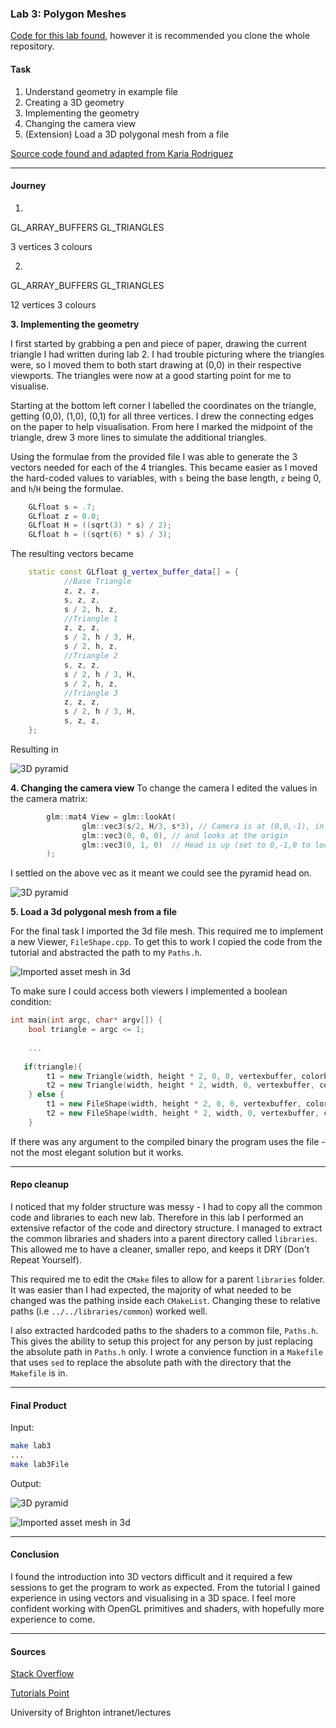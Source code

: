 ### Lab 3: Polygon Meshes

[Code for this lab found](https://github.com/petermcneil/CI312/tree/master/lab3/), however it is recommended you
clone the whole repository.

#### Task

1. Understand geometry in example file
2. Creating a 3D geometry
3. Implementing the geometry
4. Changing the camera view
5. (Extension) Load a 3D polygonal mesh from a file

[Source code found and adapted from Karia Rodriguez](https://github.com/karina-rodriguez/CI312-opengl)

---
#### Journey

1.
GL_ARRAY_BUFFERS
GL_TRIANGLES

3 vertices
3 colours

2. 
GL_ARRAY_BUFFERS
GL_TRIANGLES

12 vertices
3 colours


**3. Implementing the geometry**

I first started by grabbing a pen and piece of paper, drawing the current
triangle I had written during lab 2. I had trouble picturing where the triangles  
were, so I moved them to both start drawing at (0,0) in their respective viewports. 
The triangles were now at a good starting point for me to visualise.

Starting at the bottom left corner I labelled the coordinates on the triangle, getting
(0,0), (1,0), (0,1) for all three vertices. I drew the connecting edges on the paper to help 
visualisation. From here I marked the midpoint of the triangle, drew 3 more lines to 
simulate the additional triangles.

Using the formulae from the provided file I was able to generate the 3 vectors needed for 
each of the 4 triangles. This became easier as I moved the hard-coded values to variables, with 
`s` being the base length, `z` being 0, and `h`/`H` being the formulae.

```cpp
    GLfloat s = .7;
    GLfloat z = 0.0;
    GLfloat H = ((sqrt(3) * s) / 2);
    GLfloat h = ((sqrt(6) * s) / 3);
```

The resulting vectors became
```cpp
    static const GLfloat g_vertex_buffer_data[] = {
            //Base Triangle
            z, z, z,
            s, z, z,
            s / 2, h, z,
            //Triangle 1
            z, z, z,
            s / 2, h / 3, H,
            s / 2, h, z,
            //Triangle 2
            s, z, z,
            s / 2, h / 3, H,
            s / 2, h, z,
            //Triangle 3
            z, z, z,
            s / 2, h / 3, H,
            s, z, z,
    };
```

Resulting in

![3D pyramid](./pyramids.png)

**4. Changing the camera view**
To change the camera I edited the values in the camera matrix:
```cpp
        glm::mat4 View = glm::lookAt(
                glm::vec3(s/2, H/3, s*3), // Camera is at (0,0,-1), in World Space
                glm::vec3(0, 0, 0), // and looks at the origin
                glm::vec3(0, 1, 0)  // Head is up (set to 0,-1,0 to look upside-down)
        );
```

I settled on the above vec as it meant we could see the pyramid head on.

![3D pyramid](./correctPyramid.png)

**5. Load a 3d polygonal mesh from a file**

For the final task I imported the 3d file mesh. This required me to implement a new Viewer, `FileShape.cpp`.
To get this to work I copied the code from the tutorial and abstracted the path to my `Paths.h`.

![Imported asset mesh in 3d](./loadedFiles.png)

To make sure I could access both viewers I implemented a boolean condition:

```cpp
int main(int argc, char* argv[]) {
    bool triangle = argc <= 1;
    
    ...
    
   if(triangle){
        t1 = new Triangle(width, height * 2, 0, 0, vertexbuffer, colorbuffer);
        t2 = new Triangle(width, height * 2, width, 0, vertexbuffer, colorbuffer);
    } else {
        t1 = new FileShape(width, height * 2, 0, 0, vertexbuffer, colorbuffer, sphere_asset);
        t2 = new FileShape(width, height * 2, width, 0, vertexbuffer, colorbuffer, sphere_asset);
    }
```

If there was any argument to the compiled binary the program uses the file - not the most elegant solution
but it works.

---
#### Repo cleanup
I noticed that my folder structure was messy - I had to copy all
the common code and libraries to each new lab. Therefore in this lab I performed 
an extensive refactor of the code and directory structure. I managed to extract the common libraries and shaders
into a parent directory called `libraries`. This allowed me to have a
cleaner, smaller repo, and keeps it DRY (Don't Repeat Yourself).

This required me to edit the `CMake` files to allow for a parent `libraries` folder.
It was easier than I had expected, the majority of what needed to be changed
was the pathing inside each `CMakeList`. Changing these to relative paths (i.e `../../libraries/common`) worked
well.

I also extracted hardcoded paths to the shaders to a common file, `Paths.h`. This gives the 
ability to setup this project for any person by just replacing the absolute path in `Paths.h` only.
I wrote a convience function in a `Makefile` that uses `sed` to replace the absolute path with
the directory that the `Makefile` is in.

---
#### Final Product

Input:
```bash
make lab3
...
make lab3File
```

Output:

![3D pyramid](./pyramids.png)

![Imported asset mesh in 3d](./loadedFiles.png)

---
#### Conclusion

I found the introduction into 3D vectors difficult and it required a few sessions to get the program to work
as expected. From the tutorial I gained experience in using vectors and visualising in a 3D space. I feel more
confident working with OpenGL primitives and shaders, with hopefully more experience to come.

---
#### Sources
[Stack Overflow](https://www.stackoverflow.com/)

[Tutorials Point](https://www.tutorialspoint.com/cplusplus)

University of Brighton intranet/lectures


